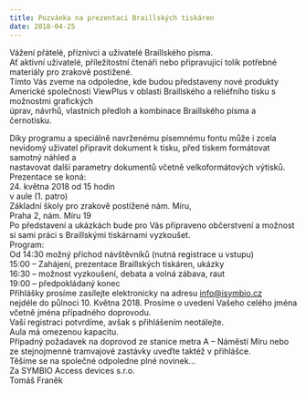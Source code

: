 ```yaml
---
title: Pozvánka na prezentaci Braillských tiskáren
date: 2018-04-25
---
```


Vážení přátelé, příznivci a uživatelé Braillského písma.  
Ať aktivní uživatelé, příležitostní čtenáři nebo připravující tolik potřebné materiály pro zrakově postižené.  
Tímto Vás zveme na odpoledne, kde budou představeny nové produkty Americké společnosti ViewPlus v oblasti Braillského a reliéfního tisku s možnostmi grafických  
úprav, návrhů, vlastních předloh a kombinace Braillského písma a černotisku.  
  
Díky programu a speciálně navrženému písemnému fontu může i zcela nevidomý uživatel připravit dokument k tisku, před tiskem formátovat samotný náhled a  
nastavovat další parametry dokumentů včetně velkoformátových výtisků.  
Prezentace se koná:  
24\. května 2018 od 15 hodin  
v aule (1. patro)  
Základní školy pro zrakově postižené nám. Míru,  
Praha 2, nám. Míru 19  
Po představení a ukázkách bude pro Vás připraveno občerstvení a možnost si sami práci s Braillskými tiskárnami vyzkoušet.  
Program:  
Od 14:30 možný příchod návštěvníků (nutná registrace u vstupu)  
15:00 – Zahájení, prezentace Braillských tiskáren, ukázky  
16:30 – možnost vyzkoušení, debata a volná zábava, raut  
19:00 – předpokládaný konec  
Přihlášky prosíme zasílejte elektronicky na adresu [info@isymbio.cz](mailto:info@isymbio.cz)  
nejdéle do půlnoci 10. Května 2018. Prosíme o uvedení Vašeho celého jména včetně jména případného doprovodu.  
Vaší registraci potvrdíme, avšak s přihlášením neotálejte.  
Aula má omezenou kapacitu.  
Případný požadavek na doprovod ze stanice metra A – Náměstí Míru nebo ze stejnojmenné tramvajové zastávky uveďte taktéž v přihlášce.  
Těšíme se na společné odpoledne plné novinek...  
Za SYMBIO Access devices s.r.o.  
Tomáš Franěk